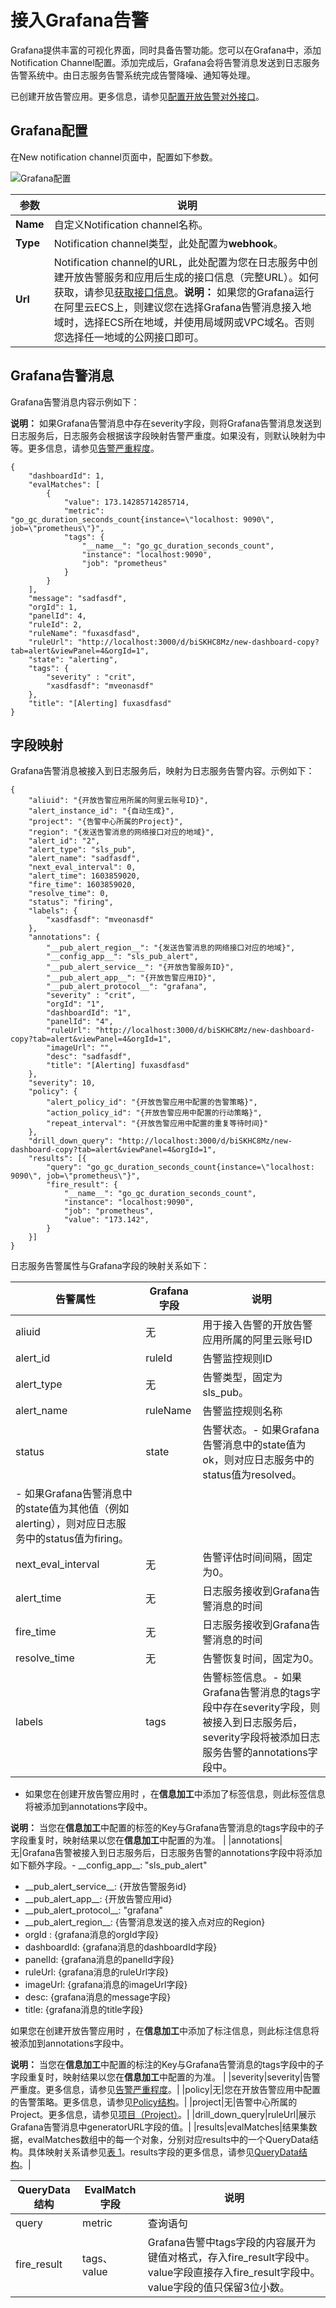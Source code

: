 # 接入Grafana告警

Grafana提供丰富的可视化界面，同时具备告警功能。您可以在Grafana中，添加Notification Channel配置。添加完成后，Grafana会将告警消息发送到日志服务告警系统中。由日志服务告警系统完成告警降噪、通知等处理。

已创建开放告警应用。更多信息，请参见[配置开放告警对外接口](/intl.zh-CN/告警/告警（新版）/开放告警/配置开放告警对外接口.md)。

## Grafana配置

在New notification channel页面中，配置如下参数。

![Grafana配置](https://static-aliyun-doc.oss-accelerate.aliyuncs.com/assets/img/zh-CN/4399869161/p267572.png)

|参数|说明|
|--|--|
|**Name**|自定义Notification channel名称。|
|**Type**|Notification channel类型，此处配置为**webhook**。|
|**Url**|Notification channel的URL，此处配置为您在日志服务中创建开放告警服务和应用后生成的接口信息（完整URL）。如何获取，请参见[获取接口信息](/intl.zh-CN/告警/告警（新版）/开放告警/配置开放告警对外接口.mdsection_098_gul_glw)。**说明：** 如果您的Grafana运行在阿里云ECS上，则建议您在选择Grafana告警消息接入地域时，选择ECS所在地域，并使用局域网或VPC域名。否则您选择任一地域的公网接口即可。 |

## Grafana告警消息

Grafana告警消息内容示例如下：

**说明：** 如果Grafana告警消息中存在severity字段，则将Grafana告警消息发送到日志服务后，日志服务会根据该字段映射告警严重度。如果没有，则默认映射为中等。更多信息，请参见[告警严重程度](/intl.zh-CN/告警/告警（新版）/开放告警/概述.md)。

```
{
    "dashboardId": 1,
    "evalMatches": [
        {
            "value": 173.14285714285714,
            "metric": "go_gc_duration_seconds_count{instance=\"localhost: 9090\", job=\"prometheus\"}",
            "tags": {
                "__name__": "go_gc_duration_seconds_count",
                "instance": "localhost:9090",
                "job": "prometheus"
            }
        }
    ],
    "message": "sadfasdf",
    "orgId": 1,
    "panelId": 4,
    "ruleId": 2,
    "ruleName": "fuxasdfasd",
    "ruleUrl": "http://localhost:3000/d/biSKHC8Mz/new-dashboard-copy?tab=alert&viewPanel=4&orgId=1",
    "state": "alerting",
    "tags": {
        "severity" : "crit",
        "xasdfasdf": "mveonasdf"
    },
    "title": "[Alerting] fuxasdfasd"
}
```

## 字段映射

Grafana告警消息被接入到日志服务后，映射为日志服务告警内容。示例如下：

```
{
    "aliuid": "{开放告警应用所属的阿里云账号ID}",
    "alert_instance_id": "{自动生成}",
    "project": "{告警中心所属的Project}",
    "region": "{发送告警消息的网络接口对应的地域}",
    "alert_id": "2",
    "alert_type": "sls_pub",
    "alert_name": "sadfasdf",
    "next_eval_interval": 0,
    "alert_time": 1603859020,
    "fire_time": 1603859020,
    "resolve_time": 0,
    "status": "firing",
    "labels": {
        "xasdfasdf": "mveonasdf"
    },
    "annotations": {
        "__pub_alert_region__": "{发送告警消息的网络接口对应的地域}",
        "__config_app__": "sls_pub_alert",
        "__pub_alert_service__": "{开放告警服务ID}",
        "__pub_alert_app__": "{开放告警应用ID}",
        "__pub_alert_protocol__": "grafana",
        "severity" : "crit",
        "orgId": "1",
        "dashboardId": "1",
        "panelId": "4",
        "ruleUrl": "http://localhost:3000/d/biSKHC8Mz/new-dashboard-copy?tab=alert&viewPanel=4&orgId=1",
        "imageUrl": "",
        "desc": "sadfasdf",
        "title": "[Alerting] fuxasdfasd"
    },
    "severity": 10,
    "policy": {
        "alert_policy_id": "{开放告警应用中配置的告警策略}",
        "action_policy_id": "{开放告警应用中配置的行动策略}",
        "repeat_interval": "{开放告警应用中配置的重复等待时间}"
    },
    "drill_down_query": "http://localhost:3000/d/biSKHC8Mz/new-dashboard-copy?tab=alert&viewPanel=4&orgId=1",
    "results": [{
        "query": "go_gc_duration_seconds_count{instance=\"localhost: 9090\", job=\"prometheus\"}",
        "fire_result": {
            "__name__": "go_gc_duration_seconds_count",
            "instance": "localhost:9090",
            "job": "prometheus",
            "value": "173.142",
        }
    }]
}
```

日志服务告警属性与Grafana字段的映射关系如下：

|告警属性|Grafana字段|说明|
|----|---------|--|
|aliuid|无|用于接入告警的开放告警应用所属的阿里云账号ID|
|alert\_id|ruleId|告警监控规则ID|
|alert\_type|无|告警类型，固定为sls\_pub。|
|alert\_name|ruleName|告警监控规则名称|
|status|state|告警状态。-   如果Grafana告警消息中的state值为ok，则对应日志服务中的status值为resolved。
-   如果Grafana告警消息中的state值为其他值（例如alerting），则对应日志服务中的status值为firing。 |
|next\_eval\_interval|无|告警评估时间间隔，固定为0。|
|alert\_time|无|日志服务接收到Grafana告警消息的时间|
|fire\_time|无|日志服务接收到Grafana告警消息的时间|
|resolve\_time|无|告警恢复时间，固定为0。|
|labels|tags|告警标签信息。-   如果Grafana告警消息的tags字段中存在severity字段，则被接入到日志服务后，severity字段将被添加日志服务告警的annotations字段中。
-   如果您在创建开放告警应用时 ，在**信息加工**中添加了标签信息，则此标签信息将被添加到annotations字段中。

**说明：** 当您在**信息加工**中配置的标签的Key与Grafana告警消息的tags字段中的子字段重复时，映射结果以您在**信息加工**中配置的为准。 |
|annotations|无|Grafana告警被接入到日志服务后，日志服务告警的annotations字段中将添加如下额外字段。-   \_\_config\_app\_\_: "sls\_pub\_alert"
-   \_\_pub\_alert\_service\_\_: \{开放告警服务id\}
-   \_\_pub\_alert\_app\_\_: \{开放告警应用id\}
-   \_\_pub\_alert\_protocol\_\_: "grafana"
-   \_\_pub\_alert\_region\_\_: \{告警消息发送的接入点对应的Region\}
-   orgId : \{grafana消息的orgId字段\}
-   dashboardId: \{grafana消息的dashboardId字段\}
-   panelId: \{grafana消息的panelId字段\}
-   ruleUrl: \{grafana消息的ruleUrl字段\}
-   imageUrl: \{grafana消息的imageUrl字段\}
-   desc: \{grafana消息的message字段\}
-   title: \{grafana消息的title字段\}

如果您在创建开放告警应用时 ，在**信息加工**中添加了标注信息，则此标注信息将被添加到annotations字段中。

**说明：** 当您在**信息加工**中配置的标注的Key与Grafana告警消息的tags字段中的子字段重复时，映射结果以您在**信息加工**中配置的为准。 |
|severity|severity|告警严重度。更多信息，请参见[告警严重程度](/intl.zh-CN/告警/告警（新版）/开放告警/概述.md)。|
|policy|无|您在开放告警应用中配置的告警策略。更多信息，请参见[Policy结构](/intl.zh-CN/告警/告警（新版）/通知管理/通知渠道/内容模板变量说明.md)。|
|project|无|告警中心所属的Project。更多信息，请参见[项目（Project）](/intl.zh-CN/产品简介/基本概念/项目（Project）.md)。|
|drill\_down\_query|ruleUrl|展示Grafana告警消息中generatorURL字段的值。|
|results|evalMatches|结果集数据，evalMatches数组中的每一个对象，分别对应results中的一个QueryData结构。具体映射关系请参见[表 1](#table_6sd_hqs_8pd)。results字段的更多信息，请参见[QueryData结构](/intl.zh-CN/告警/告警（新版）/通知管理/通知渠道/内容模板变量说明.md)。|

|QueryData结构|EvalMatch字段|说明|
|-----------|-----------|--|
|query|metric|查询语句|
|fire\_result|tags、value|Grafana告警中tags字段的内容展开为键值对格式，存入fire\_result字段中。value字段直接存入fire\_result字段中。value字段的值只保留3位小数。 |

